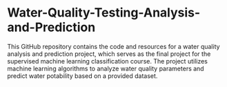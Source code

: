 # Water-Quality-Testing-Analysis-and-Prediction
This GitHub repository contains the code and resources for a water quality analysis and prediction project, which serves as the final project for the supervised machine learning classification course. The project utilizes machine learning algorithms to analyze water quality parameters and predict water potability based on a provided dataset.
